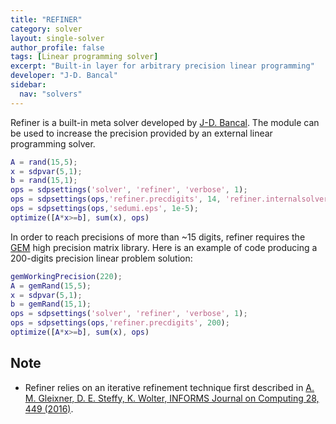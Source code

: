 ```yaml
---
title: "REFINER"
category: solver
layout: single-solver
author_profile: false
tags: [Linear programming solver]
excerpt: "Built-in layer for arbitrary precision linear programming"
developer: "J-D. Bancal"
sidebar:
  nav: "solvers"
---
```


Refiner is a built-in meta solver developed by [J-D. Bancal](https://github.com/jdbancal). The module can be used to increase the precision provided by an external linear programming solver.

````matlab
A = rand(15,5);
x = sdpvar(5,1);
b = rand(15,1);
ops = sdpsettings('solver', 'refiner', 'verbose', 1);
ops = sdpsettings(ops,'refiner.precdigits', 14, 'refiner.internalsolver', 'sedumi');
ops = sdpsettings(ops,'sedumi.eps', 1e-5);
optimize([A*x>=b], sum(x), ops)    
````

In order to reach precisions of more than ~15 digits, refiner requires the [GEM](https://github.com/jdbancal/gem) high precision matrix library. Here is an example of code producing a 200-digits precision linear problem solution:

````matlab
gemWorkingPrecision(220);
A = gemRand(15,5);
x = sdpvar(5,1);
b = gemRand(15,1);
ops = sdpsettings('solver', 'refiner', 'verbose', 1);
ops = sdpsettings(ops,'refiner.precdigits', 200);
optimize([A*x>=b], sum(x), ops)    
````

## Note

- Refiner relies on an iterative refinement technique first described in [A. M. Gleixner, D. E. Steffy, K. Wolter, INFORMS Journal on Computing 28, 449 (2016)](http://pubsonline.informs.org/doi/10.1287/ijoc.2016.0692).
